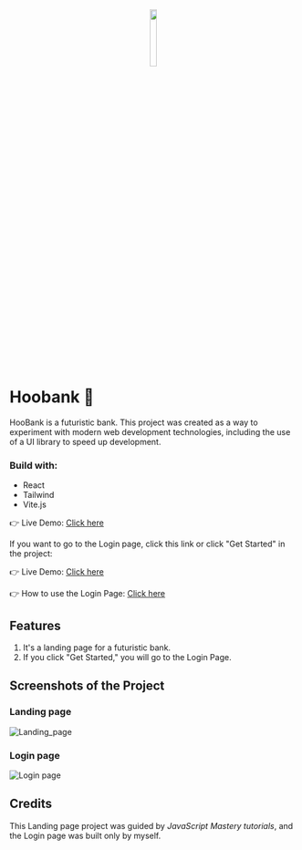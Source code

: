 <div align='center'><img style="width:16%" src='https://github.com/davimgfx/loginHoobank/assets/118557337/37f8d896-0e0d-4dc0-b251-5b77d254e9d8'/></div>

# Hoobank 🤖

HooBank is a futuristic bank. This project was created as a way to experiment with modern web development technologies, including the use of a UI library to speed up development.


### Build with:

- React
- Tailwind
- Vite.js

👉 Live Demo: [Click here](https://davimgfx.github.io/hoobank/)

If you want to go to the Login page, click this link or click "Get Started" in the project:

👉 Live Demo: [Click here](https://davimgfx.github.io/loginHoobank/)

👉 How to use the Login Page: [Click here](https://github.com/davimgfx/loginHoobank)

## Features
1. It's a landing page for a futuristic bank.
2. If you click "Get Started," you will go to the Login Page.

## Screenshots of the Project
### Landing page
![Landing_page](https://github.com/davimgfx/hoobank/assets/118557337/b8a86793-56a1-4349-a451-90a65d2b6124)

### Login page
![Login page](https://github.com/davimgfx/hoobank/assets/118557337/1e366f24-d77a-4894-a2ef-bac6dab50776)

## Credits
This Landing page project was guided by *JavaScript Mastery tutorials*, and the Login page was built only by myself.
